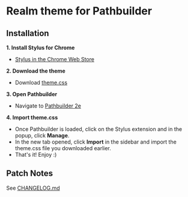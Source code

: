# Realm theme for Pathbuilder


## Installation

**1. Install Stylus for Chrome**
- [Stylus in the Chrome Web Store](https://chromewebstore.google.com/detail/stylus/clngdbkpkpeebahjckkjfobafhncgmne)

**2. Download the theme**
- Download [theme.css]([https://github.com/mattermill/realm-pathbuilder/blob/main/theme.css](https://raw.githubusercontent.com/mattermill/realm-pathbuilder/main/theme.css))
 
**3. Open Pathbuilder**
- Navigate to [Pathbuilder 2e](https://pathbuilder2e.com)

**4. Import theme.css**
- Once Pathbuilder is loaded, click on the Stylus extension and in the popup, click **Manage**.
- In the new tab opened, click **Import** in the sidebar and import the theme.css file you downloaded earlier.
- That's it! Enjoy :)

## Patch Notes
See [CHANGELOG.md](https://github.com/mattermill/realm-pathbuilder/blob/main/changelog.md)
